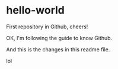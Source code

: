 # hello-world
First repository in Github, cheers!

OK, I'm following the guide to know Github.

And this is the changes in this readme file.

lol
